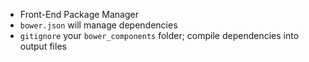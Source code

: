* Front-End Package Manager
* `bower.json` will manage dependencies
* `gitignore` your `bower_components` folder; compile dependencies into output files